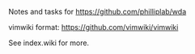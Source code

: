 Notes and tasks for https://github.com/philliplab/wda

vimwiki format: https://github.com/vimwiki/vimwiki

See index.wiki for more.
